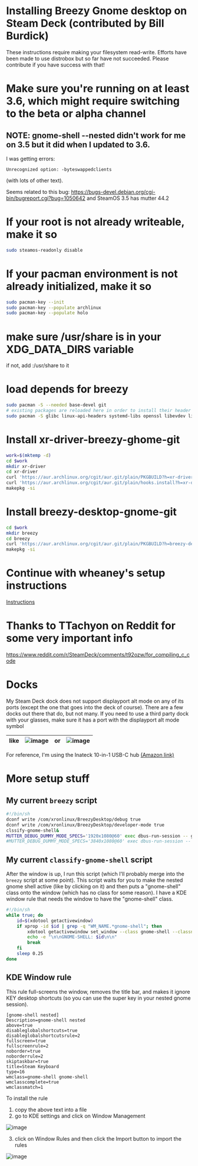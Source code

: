 # Installing Breezy Gnome desktop on Steam Deck (contributed by Bill Burdick)
These instructions require making your filesystem read-write. Efforts have been made to use distrobox
but so far have not succeeded. Please contribute if you have success with that!

# Make sure you're running on at least 3.6, which might require switching to the beta or alpha channel
## NOTE: gnome-shell --nested didn't work for me on 3.5 but it did when I updated to 3.6.
I was getting errors:
```
Unrecognized option: -byteswappedclients
```
(with lots of other text).

Seems related to this bug: https://bugs-devel.debian.org/cgi-bin/bugreport.cgi?bug=1050642 and SteamOS 3.5 has mutter 44.2
# If your root is not already writeable, make it so
```sh
sudo steamos-readonly disable
```
# If your pacman environment is not already initialized, make it so
```sh
sudo pacman-key --init
sudo pacman-key --populate archlinux
sudo pacman-key --populate holo
```
# make sure /usr/share is in your XDG_DATA_DIRS variable
if not, add :/usr/share to it
# load depends for breezy
```sh
sudo pacman -S --needed base-devel git
# existing packages are reloaded here in order to install their header files
sudo pacman -S glibc linux-api-headers systemd-libs openssl libevdev libusb json-c curl hidapi python python-pydbus 'gnome-shell>=45.0' python-yaml
```
# Install xr-driver-breezy-ghome-git
```sh
work=$(mktemp -d)
cd $work
mkdir xr-driver
cd xr-driver
curl 'https://aur.archlinux.org/cgit/aur.git/plain/PKGBUILD?h=xr-driver-breezy-gnome-git' > PKGBUILD
curl 'https://aur.archlinux.org/cgit/aur.git/plain/hooks.install?h=xr-driver-breezy-gnome-git' > hooks.install
makepkg -si
```
# Install breezy-desktop-gnome-git
```sh
cd $work
mkdir breezy
cd breezy
curl 'https://aur.archlinux.org/cgit/aur.git/plain/PKGBUILD?h=breezy-desktop-gnome-git' > PKGBUILD
makepkg -si
```
# Continue with wheaney's setup instructions
[Instructions](../README.md#non-gnome-setup)

# Thanks to TTachyon on Reddit for some very important info
https://www.reddit.com/r/SteamDeck/comments/t92ozw/for_compiling_c_code

# Docks
My Steam Deck dock does not support displayport alt mode on any of its ports (except the one that goes into the deck of course). There are a few docks out there that do, but not many.
If you need to use a third party dock with your glasses, make sure it has a port with the displayport alt mode symbol

| like | ![image](small-usb-displayport-logo.png) | or | ![image](large-usb-displayport-logo.png) |
|-|-|-|-|

For reference, I'm using the Inateck 10-in-1 USB-C hub [(Amazon link)](https://www.amazon.com/dp/B0CCXZWS9C)

# More setup stuff
## My current `breezy` script
```sh
#!/bin/sh
dconf write /com/xronlinux/BreezyDesktop/debug true
dconf write /com/xronlinux/BreezyDesktop/developer-mode true
clssify-gnome-shell&
MUTTER_DEBUG_DUMMY_MODE_SPECS='1920x1080@60' exec dbus-run-session -- gnome-shell --nested
#MUTTER_DEBUG_DUMMY_MODE_SPECS='3840x1080@60' exec dbus-run-session -- gnome-shell --nested
```
## My current `classify-gnome-shell` script
After the window is up, I run this script (which I'll probably merge into the `breezy` script at some point). 
This script waits for you to make the nested gnome shell active (like by clicking on it) and then puts a
"gnome-shell" class onto the window (which has no class for some reason). I have a KDE window rule that needs
the window to have the "gnome-shell" class.

```sh
#!/bin/sh
while true; do
    id=$(xdotool getactivewindow)
    if xprop -id $id | grep -q "WM_NAME.*gnome-shell"; then
        xdotool getactivewindow set_window --class gnome-shell --classname gnome-shell
        echo -e "\n\nGNOME-SHELL: $id\n\n"
        break
    fi
    sleep 0.25
done
```

## KDE Window rule
This rule full-screens the window, removes the title bar, and makes it ignore KEY desktop shortcuts (so you can
use the super key in your nested gnome session).

```
[gnome-shell nested]
Description=gnome-shell nested
above=true
disableglobalshortcuts=true
disableglobalshortcutsrule=2
fullscreen=true
fullscreenrule=2
noborder=true
noborderrule=2
skiptaskbar=true
title=Steam Keyboard
type=16
wmclass=gnome-shell gnome-shell
wmclasscomplete=true
wmclassmatch=1
```

To install the rule
1. copy the above text into a file
2. go to KDE settings and click on Window Management

![image](settings1.jpg)

3. click on Window Rules and then click the Import button to import the rules

![image](settings2.jpg)
